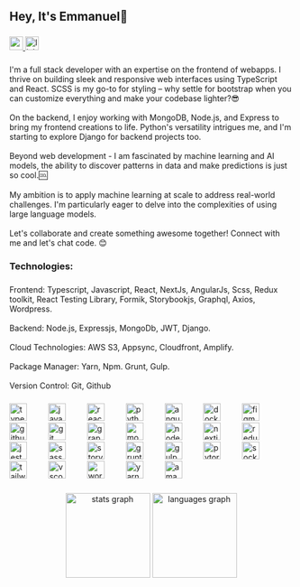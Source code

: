 <h2 align="left">Hey, It's Emmanuel👋</h2>

###

<div align="left">
  <a href="royalmanuel62@gmail.com" target="_blank">
    <img src="https://img.shields.io/static/v1?message=Gmail&logo=gmail&label=&color=D14836&logoColor=white&labelColor=&style=for-the-badge" height="24" alt="gmail logo"  />
  </a>
  <a href="www.linkedin.com/in/emmanuel-victor-6za" target="_blank">
    <img src="https://img.shields.io/static/v1?message=LinkedIn&logo=linkedin&label=&color=0077B5&logoColor=white&labelColor=&style=for-the-badge" height="24" alt="linkedin logo"  />
  </a>
</div>

###

<p align="left">I'm a full stack developer with an expertise on the frontend of webapps. I thrive on building sleek and responsive web interfaces using TypeScript and React. SCSS is my go-to for styling – why settle for bootstrap when you can customize everything and make your codebase lighter?😎<br><br>On the backend, I enjoy working with MongoDB, Node.js, and Express to bring my frontend creations to life. Python's versatility intrigues me, and I'm starting to explore Django for backend projects too.<br><br>Beyond web development - I am fascinated by machine learning and AI models, the ability to discover patterns in data and make predictions is just so cool.🆒<br><br>My ambition is to apply machine learning at scale to address real-world challenges. I'm particularly eager to delve into the complexities of using large language models.<br><br>Let's collaborate and create something awesome together! Connect with me and let's chat code. 😊</p>

###

<h3 align="left">Technologies:</h3>

###

<p align="left">Frontend: Typescript, Javascript, React, NextJs, AngularJs, Scss, Redux toolkit, React Testing Library, Formik, Storybookjs, Graphql, Axios, Wordpress.<br><br>Backend: Node.js, Expressjs, MongoDb, JWT, Django.<br><br>Cloud Technologies: AWS S3, Appsync, Cloudfront, Amplify.<br><br>Package Manager: Yarn, Npm. Grunt, Gulp.<br><br>Version Control: Git, Github</p>

###

<div align="left">
  <img src="https://cdn.jsdelivr.net/gh/devicons/devicon/icons/typescript/typescript-original.svg" height="31" alt="typescript logo"  />
  <img width="30" />
  <img src="https://cdn.jsdelivr.net/gh/devicons/devicon/icons/javascript/javascript-original.svg" height="31" alt="javascript logo"  />
  <img width="30" />
  <img src="https://cdn.jsdelivr.net/gh/devicons/devicon/icons/react/react-original.svg" height="31" alt="react logo"  />
  <img width="30" />
  <img src="https://cdn.jsdelivr.net/gh/devicons/devicon/icons/python/python-original.svg" height="31" alt="python logo"  />
  <img width="30" />
  <img src="https://cdn.jsdelivr.net/gh/devicons/devicon/icons/angularjs/angularjs-original.svg" height="31" alt="angularjs logo"  />
  <img width="30" />
  <img src="https://cdn.jsdelivr.net/gh/devicons/devicon/icons/docker/docker-original.svg" height="31" alt="docker logo"  />
  <img width="30" />
  <img src="https://cdn.jsdelivr.net/gh/devicons/devicon/icons/figma/figma-original.svg" height="31" alt="figma logo"  />
  <img width="30" />
  <img src="https://cdn.jsdelivr.net/gh/devicons/devicon/icons/github/github-original.svg" height="31" alt="github logo"  />
  <img width="30" />
  <img src="https://cdn.jsdelivr.net/gh/devicons/devicon/icons/git/git-original.svg" height="31" alt="git logo"  />
  <img width="30" />
  <img src="https://cdn.jsdelivr.net/gh/devicons/devicon/icons/graphql/graphql-plain.svg" height="31" alt="graphql logo"  />
  <img width="30" />
  <img src="https://cdn.jsdelivr.net/gh/devicons/devicon/icons/mongodb/mongodb-original.svg" height="31" alt="mongodb logo"  />
  <img width="30" />
  <img src="https://cdn.jsdelivr.net/gh/devicons/devicon/icons/nodejs/nodejs-original.svg" height="31" alt="nodejs logo"  />
  <img width="30" />
  <img src="https://cdn.jsdelivr.net/gh/devicons/devicon/icons/nextjs/nextjs-original.svg" height="31" alt="nextjs logo"  />
  <img width="30" />
  <img src="https://cdn.jsdelivr.net/gh/devicons/devicon/icons/redux/redux-original.svg" height="31" alt="redux logo"  />
  <img width="30" />
  <img src="https://cdn.jsdelivr.net/gh/devicons/devicon/icons/jest/jest-plain.svg" height="31" alt="jest logo"  />
  <img width="30" />
  <img src="https://cdn.jsdelivr.net/gh/devicons/devicon/icons/sass/sass-original.svg" height="31" alt="sass logo"  />
  <img width="30" />
  <img src="https://cdn.jsdelivr.net/gh/devicons/devicon/icons/storybook/storybook-original.svg" height="31" alt="storybook logo"  />
  <img width="30" />
  <img src="https://cdn.jsdelivr.net/gh/devicons/devicon/icons/grunt/grunt-original.svg" height="31" alt="grunt logo"  />
  <img width="30" />
  <img src="https://cdn.jsdelivr.net/gh/devicons/devicon/icons/gulp/gulp-plain.svg" height="31" alt="gulp logo"  />
  <img width="30" />
  <img src="https://cdn.jsdelivr.net/gh/devicons/devicon/icons/pytorch/pytorch-original.svg" height="31" alt="pytorch logo"  />
  <img width="30" />
  <img src="https://cdn.jsdelivr.net/gh/devicons/devicon/icons/socketio/socketio-original.svg" height="31" alt="socketio logo"  />
  <img width="30" />
  <img src="https://cdn.jsdelivr.net/gh/devicons/devicon/icons/tailwindcss/tailwindcss-original-wordmark.svg" height="31" alt="tailwindcss logo"  />
  <img width="30" />
  <img src="https://cdn.jsdelivr.net/gh/devicons/devicon/icons/vscode/vscode-original.svg" height="31" alt="vscode logo"  />
  <img width="30" />
  <img src="https://cdn.jsdelivr.net/gh/devicons/devicon/icons/wordpress/wordpress-original.svg" height="31" alt="wordpress logo"  />
  <img width="30" />
  <img src="https://cdn.jsdelivr.net/gh/devicons/devicon/icons/yarn/yarn-original.svg" height="31" alt="yarn logo"  />
  <img width="30" />
  <img src="https://cdn.simpleicons.org/amazondynamodb/4053D6" height="31" alt="amazondynamodb logo"  />
</div>

###

<div align="center">
  <img src="https://github-readme-stats.vercel.app/api?username=EmmanuelVictor62&hide_title=false&hide_rank=false&show_icons=true&include_all_commits=true&count_private=true&disable_animations=false&theme=dracula&locale=en&hide_border=false&order=1" height="150" alt="stats graph"  />
  <img src="https://github-readme-stats.vercel.app/api/top-langs?username=EmmanuelVictor62&locale=en&hide_title=false&layout=compact&card_width=320&langs_count=5&theme=dracula&hide_border=false&order=2" height="150" alt="languages graph"  />
</div>

###

###
